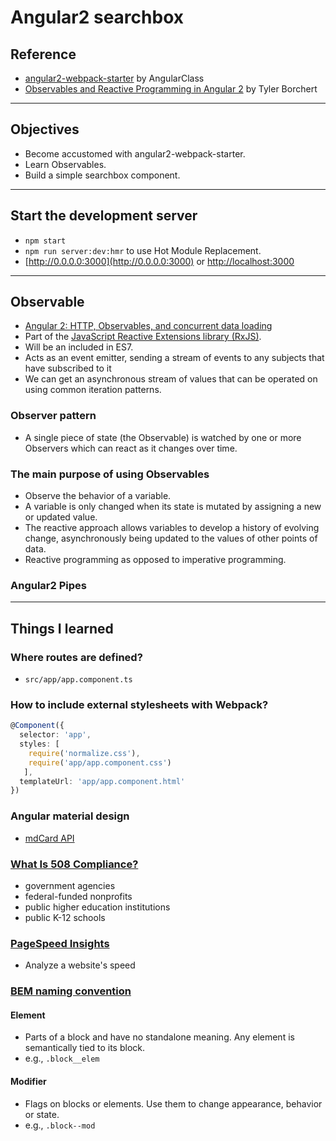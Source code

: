 # Angular2 searchbox

## Reference
- [angular2-webpack-starter](https://github.com/AngularClass/angular2-webpack-starter) by AngularClass
- [Observables and Reactive Programming in Angular 2](http://blog.rangle.io/observables-and-reactive-programming-in-angular-2/) by Tyler Borchert

---

## Objectives
- Become accustomed with angular2-webpack-starter.
- Learn Observables.
- Build a simple searchbox component.

---

## Start the development server
- `npm start`
- `npm run server:dev:hmr` to use Hot Module Replacement.
- [http://0.0.0.0:3000](http://0.0.0.0:3000) or [http://localhost:3000](http://localhost:3000)

---

## Observable
- [Angular 2: HTTP, Observables, and concurrent data loading](http://www.metaltoad.com/blog/angular-2-http-observables)
- Part of the [JavaScript Reactive Extensions library (RxJS)](https://github.com/Reactive-Extensions/RxJS).
- Will be an included in ES7.
- Acts as an event emitter, sending a stream of events to any subjects that have subscribed to it
- We can get an asynchronous stream of values that can be operated on using common iteration patterns.

### Observer pattern
- A single piece of state (the Observable) is watched by one or more Observers which can react as it changes over time.

### The main purpose of using Observables
- Observe the behavior of a variable.
- A variable is only changed when its state is mutated by assigning a new or updated value.
- The reactive approach allows variables to develop a history of evolving change, asynchronously being updated to the values of other points of data.
- Reactive programming as opposed to imperative programming.

### Angular2 Pipes





---

## Things I learned

### Where routes are defined?
- `src/app/app.component.ts`

### How to include external stylesheets with Webpack?
```typescript
@Component({
  selector: 'app',
  styles: [
    require('normalize.css'),
    require('app/app.component.css')
   ],
  templateUrl: 'app/app.component.html'
})
```

### Angular material design
- [mdCard API](https://material.angularjs.org/latest/api/directive/mdCard)

### [What Is 508 Compliance?](http://www.508checker.com/what-is-508-compliance)
- government agencies
- federal-funded nonprofits
- public higher education institutions
- public K-12 schools

### [PageSpeed Insights](https://developers.google.com/speed/pagespeed/insights/)
- Analyze a website's speed

### [BEM naming convention](http://getbem.com/naming/)
#### Element
- Parts of a block and have no standalone meaning. Any element is semantically tied to its block.
- e.g., `.block__elem`

#### Modifier
- Flags on blocks or elements. Use them to change appearance, behavior or state.
- e.g., `.block--mod`
